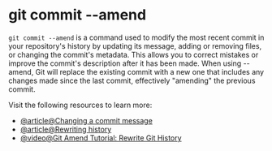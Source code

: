 # git commit --amend

`git commit --amend` is a command used to modify the most recent commit in your repository's history by updating its message, adding or removing files, or changing the commit's metadata. This allows you to correct mistakes or improve the commit's description after it has been made. When using --amend, Git will replace the existing commit with a new one that includes any changes made since the last commit, effectively "amending" the previous commit.

Visit the following resources to learn more:

- [@article@Changing a commit message](https://docs.github.com/en/enterprise-cloud@latest/pull-requests/committing-changes-to-your-project/creating-and-editing-commits/changing-a-commit-message)
- [@article@Rewriting history](https://www.atlassian.com/git/tutorials/rewriting-history)
- [@video@Git Amend Tutorial: Rewrite Git History](https://www.youtube.com/watch?v=q53umU5vMkk)